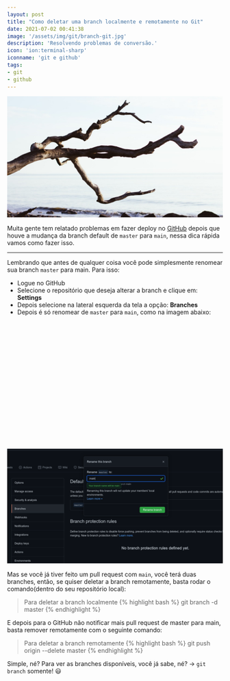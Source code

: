 ```yaml
---
layout: post
title: "Como deletar uma branch localmente e remotamente no Git"
date: 2021-07-02 00:41:38
image: '/assets/img/git/branch-git.jpg'
description: 'Resolvendo problemas de conversão.'
icon: 'ion:terminal-sharp'
iconname: 'git e github'
tags:
- git
- github
---
```


![Como deletar uma branch localmente e remotamente no Git](/assets/img/git/branch-git.jpg)

Muita gente tem relatado problemas em fazer deploy no [GitHub](https://terminalroot.com.br/2020/11/conheca-o-codespaces-um-ide-do-github-direto-no-navegador.html) depois que houve a mudança da branch default de `master` para `main`, nessa dica rápida vamos como fazer isso.

---

Lembrando que antes de qualquer coisa você pode simplesmente renomear sua branch `master` para main. Para isso:
+ Logue no GitHub
+ Selecione o repositório que deseja alterar a branch e clique em: **Settings**
+ Depois selecione na lateral esquerda da tela a opção: **Branches**
+ Depois é só renomear de `master` para `main`, como na imagem abaixo:

<!-- QUADRADO -->
<script async src="//pagead2.googlesyndication.com/pagead/js/adsbygoogle.js"></script>
<ins class="adsbygoogle"
style="display:inline-block;width:336px;height:280px"
data-ad-client="ca-pub-2838251107855362"
data-ad-slot="5351066970"></ins>
<script>
(adsbygoogle = window.adsbygoogle || []).push({});
</script>

![Rename master to main](/assets/img/git/rename-branch.png)

Mas se você já tiver feito um pull request com `main`, você terá duas branches, então, se quiser deletar a branch remotamente, basta rodar o comando(dentro do seu repositório local):

> Para deletar a branch localmente
{% highlight bash %}
git branch -d master
{% endhighlight %}

E depois para o GitHub não notificar mais pull request de master para main, basta remover remotamente com o seguinte comando:

> Para deletar a branch remotamente
{% highlight bash %}
git push origin --delete master
{% endhighlight %}

Simple, né? Para ver as branches disponíveis, você já sabe, né? → `git branch` somente! 😃 
